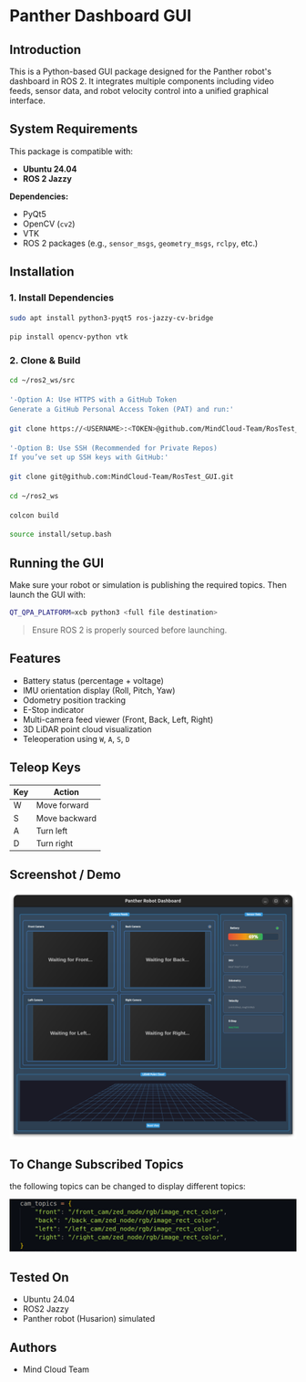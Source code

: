 # Panther Dashboard GUI

## Introduction

This is a Python-based GUI package designed for the Panther robot's dashboard in ROS 2. It integrates multiple components including video feeds, sensor data, and robot velocity control into a unified graphical interface.

## System Requirements

This package is compatible with:
- **Ubuntu 24.04**
- **ROS 2 Jazzy**

**Dependencies:**
- PyQt5
- OpenCV (`cv2`)
- VTK
- ROS 2 packages (e.g., `sensor_msgs`, `geometry_msgs`, `rclpy`, etc.)
## Installation

### 1. Install Dependencies

```bash
sudo apt install python3-pyqt5 ros-jazzy-cv-bridge

pip install opencv-python vtk
```

### 2. Clone & Build

```bash
cd ~/ros2_ws/src

'-Option A: Use HTTPS with a GitHub Token
Generate a GitHub Personal Access Token (PAT) and run:'

git clone https://<USERNAME>:<TOKEN>@github.com/MindCloud-Team/RosTest_GUI.git

'-Option B: Use SSH (Recommended for Private Repos)
If you’ve set up SSH keys with GitHub:'

git clone git@github.com:MindCloud-Team/RosTest_GUI.git

cd ~/ros2_ws

colcon build

source install/setup.bash
```

## Running the GUI

Make sure your robot or simulation is publishing the required topics. Then launch the GUI with:

```bash
QT_QPA_PLATFORM=xcb python3 <full file destination>
```

> Ensure ROS 2 is properly sourced before launching.

##  Features

-  Battery status (percentage + voltage)
-  IMU orientation display (Roll, Pitch, Yaw)
-  Odometry position tracking
-  E-Stop indicator
-  Multi-camera feed viewer (Front, Back, Left, Right)
-  3D LiDAR point cloud visualization
-  Teleoperation using `W`, `A`, `S`, `D`
  

## Teleop Keys

| Key | Action        |
|-----|---------------|
| W   | Move forward  |
| S   | Move backward |
| A   | Turn left     |
| D   | Turn right    |

## Screenshot / Demo

![Working GUI:](images/GUI.png)

## To Change Subscribed Topics
the following topics can be changed to display different topics:

![Working GUI:](images/Topics.png)


## Tested On

- Ubuntu 24.04
- ROS2 Jazzy
- Panther robot (Husarion) simulated

## Authors

- Mind Cloud Team 
